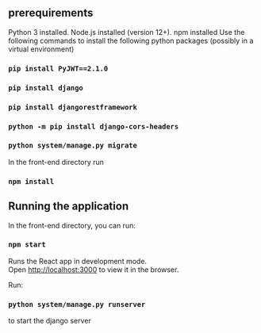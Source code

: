 ## prerequirements 
Python 3 installed.
Node.js installed (version 12+).
npm installed
Use the following commands to install the following python packages (possibly in a virtual environment)
### `pip install PyJWT==2.1.0`

### `pip install django`

### `pip install djangorestframework`

### `python -m pip install django-cors-headers`

### `python system/manage.py migrate`

In the front-end directory run 

### `npm install`

## Running the application

In the front-end directory, you can run:

### `npm start`

Runs the React app in development mode.\
Open [http://localhost:3000](http://localhost:3000) to view it in the browser.


Run:

### `python system/manage.py runserver`

to start the django server

